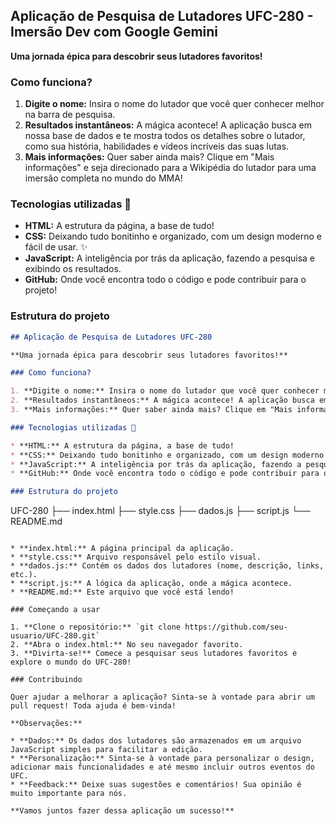 ## Aplicação de Pesquisa de Lutadores UFC-280 - Imersão Dev com Google Gemini

**Uma jornada épica para descobrir seus lutadores favoritos!**

### Como funciona?

1. **Digite o nome:** Insira o nome do lutador que você quer conhecer melhor na barra de pesquisa.
2. **Resultados instantâneos:** A mágica acontece! A aplicação busca em nossa base de dados e te mostra todos os detalhes sobre o lutador, como sua história, habilidades e vídeos incríveis das suas lutas.
3. **Mais informações:** Quer saber ainda mais? Clique em "Mais informações" e seja direcionado para a Wikipédia do lutador para uma imersão completa no mundo do MMA!

### Tecnologias utilizadas 🚀

* **HTML:** A estrutura da página, a base de tudo!
* **CSS:** Deixando tudo bonitinho e organizado, com um design moderno e fácil de usar. ✨
* **JavaScript:** A inteligência por trás da aplicação, fazendo a pesquisa e exibindo os resultados.
* **GitHub:** Onde você encontra todo o código e pode contribuir para o projeto!

### Estrutura do projeto
```markdown
## Aplicação de Pesquisa de Lutadores UFC-280

**Uma jornada épica para descobrir seus lutadores favoritos!**

### Como funciona?

1. **Digite o nome:** Insira o nome do lutador que você quer conhecer melhor na barra de pesquisa.
2. **Resultados instantâneos:** A mágica acontece! A aplicação busca em nossa base de dados e te mostra todos os detalhes sobre o lutador, como sua história, habilidades e vídeos incríveis das suas lutas.
3. **Mais informações:** Quer saber ainda mais? Clique em "Mais informações" e seja direcionado para a Wikipédia do lutador para uma imersão completa no mundo do MMA!

### Tecnologias utilizadas 🚀

* **HTML:** A estrutura da página, a base de tudo!
* **CSS:** Deixando tudo bonitinho e organizado, com um design moderno e fácil de usar. ✨
* **JavaScript:** A inteligência por trás da aplicação, fazendo a pesquisa e exibindo os resultados.
* **GitHub:** Onde você encontra todo o código e pode contribuir para o projeto!

### Estrutura do projeto

```
UFC-280
├── index.html
├── style.css
├── dados.js
├── script.js
└── README.md
```

* **index.html:** A página principal da aplicação.
* **style.css:** Arquivo responsável pelo estilo visual.
* **dados.js:** Contém os dados dos lutadores (nome, descrição, links, etc.).
* **script.js:** A lógica da aplicação, onde a mágica acontece.
* **README.md:** Este arquivo que você está lendo!

### Começando a usar

1. **Clone o repositório:** `git clone https://github.com/seu-usuario/UFC-280.git`
2. **Abra o index.html:** No seu navegador favorito.
3. **Divirta-se!** Comece a pesquisar seus lutadores favoritos e explore o mundo do UFC-280!

### Contribuindo

Quer ajudar a melhorar a aplicação? Sinta-se à vontade para abrir um pull request! Toda ajuda é bem-vinda!

**Observações:**

* **Dados:** Os dados dos lutadores são armazenados em um arquivo JavaScript simples para facilitar a edição.
* **Personalização:** Sinta-se à vontade para personalizar o design, adicionar mais funcionalidades e até mesmo incluir outros eventos do UFC.
* **Feedback:** Deixe suas sugestões e comentários! Sua opinião é muito importante para nós.

**Vamos juntos fazer dessa aplicação um sucesso!**
```
